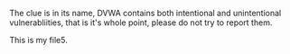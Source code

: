The clue is in its name, DVWA contains both intentional and unintentional vulnerabliities, that is it's whole point, please do not try to report them.

This is my file5.